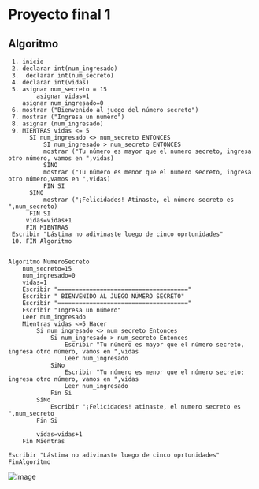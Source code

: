 # Proyecto final 1
## Algoritmo 
     1. inicio
     2. declarar int(num_ingresado)
     3.  declarar int(num_secreto)
     4. declarar int(vidas)
     5. asignar num_secreto = 15
     		asignar vidas=1
		asignar num_ingresado=0		
     6. mostrar ("Bienvenido al juego del número secreto")
     7. mostrar ("Ingresa un numero")
     8. asignar (num_ingresado)
     9. MIENTRAS vidas <= 5 
          SI num_ingresado <> num_secreto ENTONCES
              SI num_ingresado > num_secreto ENTONCES
              mostrar ("Tu número es mayor que el numero secreto, ingresa otro número, vamos en ",vidas) 
              SINO
              mostrar ("Tu número es menor que el numero secreto, ingresa otro número,vamos en ",vidas)
              FIN SI
          SINO
              mostrar ("¡Felicidades! Atinaste, el número secreto es ",num_secreto)    
          FIN SI  
         vidas=vidas+1  
         FIN MIENTRAS
	 Escribir "Lástima no adivinaste luego de cinco oprtunidades"
     10. FIN Algoritmo    
   
   
	Algoritmo NumeroSecreto
		num_secreto=15
		num_ingresado=0
		vidas=1
		Escribir "====================================="
		Escribir " BIENVENIDO AL JUEGO NÚMERO SECRETO"
		Escribir "====================================="
		Escribir "Ingresa un número"
		Leer num_ingresado
		Mientras vidas <=5 Hacer
			Si num_ingresado <> num_secreto Entonces	
				Si num_ingresado > num_secreto Entonces
					Escribir "Tu número es mayor que el número secreto, ingresa otro número, vamos en ",vidas
					Leer num_ingresado
				SiNo
					Escribir "Tu número es menor que el número secreto; ingresa otro número, vamos en ",vidas
					Leer num_ingresado
				Fin Si
			SiNo
				Escribir "¡Felicidades! atinaste, el numero secreto es ",num_secreto
			Fin Si

			vidas=vidas+1
		Fin Mientras

	Escribir "Lástima no adivinaste luego de cinco oprtunidades"
	FinAlgoritmo


   
   ![image](https://user-images.githubusercontent.com/107580905/188532047-ba684799-58a2-4cd5-ae3b-c98331a3ad73.png)

    
